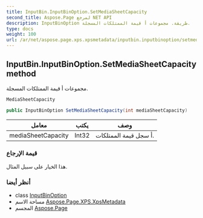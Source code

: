 ```yaml
---
title: InputBin.InputBinOption.SetMediaSheetCapacity
second_title: Aspose.Page لمرجع NET API
description: InputBinOption طريقة. مجموعات أ قيمة الممتلكات المسجلة.
type: docs
weight: 100
url: /ar/net/aspose.page.xps.xpsmetadata/inputbin.inputbinoption/setmediasheetcapacity/
---
```

## InputBin.InputBinOption.SetMediaSheetCapacity method

مجموعات أ قيمة الممتلكات المسجلة.

```csharp
MediaSheetCapacity
```

```csharp
public InputBinOption SetMediaSheetCapacity(int mediaSheetCapacity)
```

| معامل | يكتب | وصف |
| --- | --- | --- |
| mediaSheetCapacity | Int32 | أ سجل قيمة الممتلكات. |

### قيمة الإرجاع

هذا الخيار على سبيل المثال.

### أنظر أيضا

* class [InputBinOption](../)
* مساحة الاسم [Aspose.Page.XPS.XpsMetadata](../../inputbin.inputbinoption/)
* المجسم [Aspose.Page](../../../)


